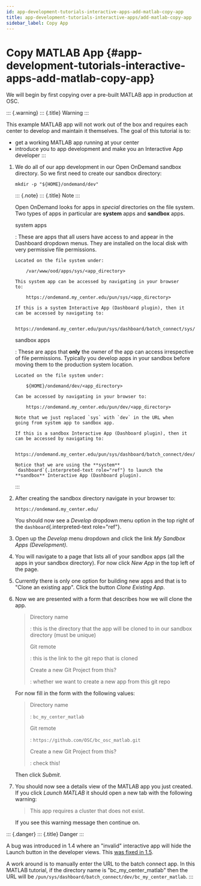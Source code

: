 ```yaml
---
id: app-development-tutorials-interactive-apps-add-matlab-copy-app
title: app-development-tutorials-interactive-apps/add-matlab-copy-app
sidebar_label: Copy App
---
```

Copy MATLAB App {#app-development-tutorials-interactive-apps-add-matlab-copy-app}
===============

We will begin by first copying over a pre-built MATLAB app in production
at OSC.

::: {.warning}
::: {.title}
Warning
:::

This example MATLAB app will not work out of the box and requires each
center to develop and maintain it themselves. The goal of this tutorial
is to:

-   get a working MATLAB app running at your center
-   introduce you to app development and make you an Interactive App
    developer
:::

1.  We do all of our app development in our Open OnDemand sandbox
    directory. So we first need to create our sandbox directory:

    ``` {.sh}
    mkdir -p "${HOME}/ondemand/dev"
    ```

    ::: {.note}
    ::: {.title}
    Note
    :::

    Open OnDemand looks for apps in *special* directories on the file
    system. Two types of apps in particular are **system** apps and
    **sandbox** apps.

    system apps

    :   These are apps that all users have access to and appear in the
        Dashboard dropdown menus. They are installed on the local disk
        with very permissive file permissions.

        Located on the file system under:

            /var/www/ood/apps/sys/<app_directory>

        This system app can be accessed by navigating in your browser
        to:

            https://ondemand.my_center.edu/pun/sys/<app_directory>

        If this is a system Interactive App (Dashboard plugin), then it
        can be accessed by navigating to:

            https://ondemand.my_center.edu/pun/sys/dashboard/batch_connect/sys/<app_directory>/session_contexts/new

    sandbox apps

    :   These are apps that **only** the owner of the app can access
        irrespective of file permissions. Typically you develop apps in
        your sandbox before moving them to the production system
        location.

        Located on the file system under:

            ${HOME}/ondemand/dev/<app_directory>

        Can be accessed by navigating in your browser to:

            https://ondemand.my_center.edu/pun/dev/<app_directory>

        Note that we just replaced `sys` with `dev` in the URL when
        going from system app to sandbox app.

        If this is a sandbox Interactive App (Dashboard plugin), then it
        can be accessed by navigating to:

            https://ondemand.my_center.edu/pun/sys/dashboard/batch_connect/dev/<app_directory>/session_contexts/new

        Notice that we are using the **system**
        `dashboard`{.interpreted-text role="ref"} to launch the
        **sandbox** Interactive App (Dashboard plugin).
    :::

2.  After creating the sandbox directory navigate in your browser to:

        https://ondemand.my_center.edu/

    You should now see a *Develop* dropdown menu option in the top right
    of the `dashboard`{.interpreted-text role="ref"}.

3.  Open up the *Develop* menu dropdown and click the link *My Sandbox
    Apps (Development)*.

4.  You will navigate to a page that lists all of your sandbox apps (all
    the apps in your sandbox directory). For now click *New App* in the
    top left of the page.

5.  Currently there is only one option for building new apps and that is
    to \"Clone an existing app\". Click the button *Clone Existing App*.

6.  Now we are presented with a form that describes how we will clone
    the app.

    > Directory name
    >
    > :   this is the directory that the app will be cloned to in our
    >     sandbox directory (must be unique)
    >
    > Git remote
    >
    > :   this is the link to the git repo that is cloned
    >
    > Create a new Git Project from this?
    >
    > :   whether we want to create a new app from this git repo

    For now fill in the form with the following values:

    > Directory name
    >
    > :   `bc_my_center_matlab`
    >
    > Git remote
    >
    > :   `https://github.com/OSC/bc_osc_matlab.git`
    >
    > Create a new Git Project from this?
    >
    > :   check this!

    Then click *Submit*.

7.  You should now see a details view of the MATLAB app you just
    created. If you click *Launch MATLAB* it should open a new tab with
    the following warning:

    > This app requires a cluster that does not exist.

    If you see this warning message then continue on.

::: {.danger}
::: {.title}
Danger
:::

A bug was introduced in 1.4 where an \"invalid\" interactive app will
hide the Launch button in the developer views. This [was fixed in
1.5](https://github.com/OSC/ood-dashboard/pull/435).

A work around is to manually enter the URL to the batch connect app. In
this MATLAB tutorial, if the directory name is
\"bc\_my\_center\_matlab\" then the URL will be
`/pun/sys/dashboard/batch_connect/dev/bc_my_center_matlab`.
:::
